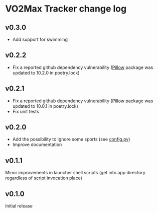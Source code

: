 # VO2Max Tracker change log

## v0.3.0

- Add support for swimming

## v0.2.2

- Fix a reported github dependency vulnerability ([Pillow](https://pypi.org/project/Pillow/) package was updated to 10.2.0 in poetry.lock)

## v0.2.1

- Fix a reported github dependency vulnerability ([Pillow](https://pypi.org/project/Pillow/) package was updated to 10.0.1 in poetry.lock)
- Fix unit tests

## v0.2.0

- Add the possibility to ignore some sports (see [config.py](vo2max_tracker/config.py))
- Improve documentation

## v0.1.1

Minor improvements in launcher shell scripts (get into app directory regardless of script invocation place)

## v0.1.0

Initial release
